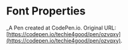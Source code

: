 # Font Properties
 _A Pen created at CodePen.io. Original URL: [https://codepen.io/techie4good/pen/ozvqxy](https://codepen.io/techie4good/pen/ozvqxy).

 